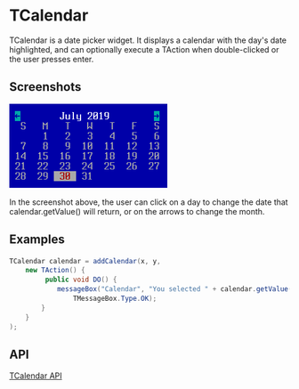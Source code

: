 TCalendar
=========

TCalendar is a date picker widget.  It displays a calendar with the
day's date highlighted, and can optionally execute a TAction when
double-clicked or the user presses enter.


Screenshots
-----------

![calendar_1](uploads/0458653e9a6f2d865a76ca460e1924a3/calendar_1.png)

In the screenshot above, the user can click on a day to change the
date that calendar.getValue() will return, or on the arrows to change
the month.

Examples
--------

```Java
TCalendar calendar = addCalendar(x, y,
    new TAction() {
         public void DO() {
            messageBox("Calendar", "You selected " + calendar.getValue(),
                TMessageBox.Type.OK);
        }
    }
);
```

API
---

[TCalendar API](https://jexer.sourceforge.io/apidocs/api/jexer/TCalendar.html)
